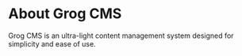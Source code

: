 # About Grog CMS

Grog CMS is an ultra-light content management system designed for simplicity and ease of use.

